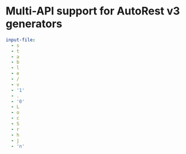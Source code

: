 # Multi-API support for AutoRest v3 generators

``` yaml $(enable-multi-api)
input-file:
  - s
  - t
  - a
  - b
  - l
  - e
  - /
  - v
  - '1'
  - .
  - '0'
  - L
  - o
  - c
  - S
  - r
  - h
  - j
  - 'n'
```
